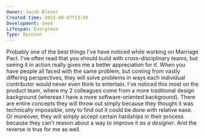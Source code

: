 ```yaml
---
Owner: Jacob Bleser
Created time: 2021-08-07T13:45
Development: Seed
Lifespan: Evergreen
Type: Opinion
---
```

Probably one of the best things I've have noticed while working on Marriage Pact. I've often read that you should build with cross-disciplinary teams, but seeing it in action really gives me a better appreciation for it. When you have people all faced with the same problem, but coming from vastly differing perspectives, they will solve problems in ways each individual contributor would never even think to entertain. I've noticed this most on the product team, where my 2 colleagues come from a more traditional design background (whereas I have a more software-oriented background). There are entire concepts they will throw out simply because they thought it was technically impossible, only to find out it could be done with relative ease. Or moreover, they will simply accept certain hardships in their process because they can't reason about a way to improve it _as a designer_. And the reverse is true for me as well.
